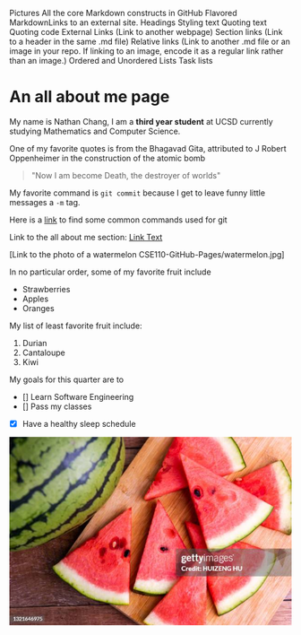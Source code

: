 Pictures
All the core Markdown constructs in GitHub Flavored MarkdownLinks to an external site.
Headings
Styling text
Quoting text
Quoting code
External Links (Link to another webpage)
Section links (Link to a header in the same .md file)
Relative links (Link to another .md file or an image in your repo. If linking to an image, encode it as a regular link rather than an image.)
Ordered and Unordered Lists
Task lists




# An all about me page

My name is Nathan Chang, I am a **third year student** at UCSD currently studying Mathematics and Computer Science.

One of my favorite quotes is from the Bhagavad Gita, attributed to J Robert Oppenheimer in the construction of the atomic bomb 

> "Now I am become Death, the destroyer of worlds"

My favorite command is `git commit` because I get to leave funny little messages a `-m` tag.

Here is a [link](https://github.com/joshnh/Git-Commands) to find some common commands used for git


Link to the all about me section: [Link Text](#an-all-about-me-page)


[Link to the photo of a watermelon CSE110-GitHub-Pages/watermelon.jpg]

In no particular order, some of my favorite fruit include
- Strawberries
- Apples
- Oranges

My list of least favorite fruit include:
1. Durian
2. Cantaloupe
3. Kiwi

My goals for this quarter are to
- [] Learn Software Engineering
- [] Pass my classes
- [x] Have a healthy sleep schedule


![Here is a photo of a watermelon, one of my favorite fruits](watermelon.jpg)